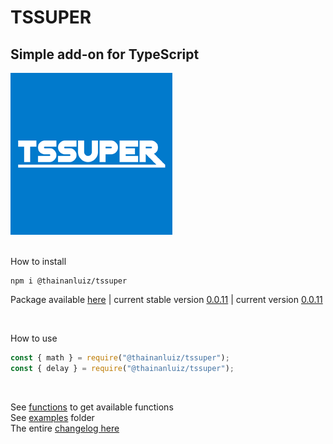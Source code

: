# TSSUPER

## Simple add-on for TypeScript

![TSSuper logo](https://github.com/thainanluiz/TSSuper/blob/main/assets/logo/tssuper259x259.png "Logo TSSuper")

<br>
How to install

```shell
npm i @thainanluiz/tssuper
```

Package available [here] | current stable version [0.0.11] | current version [0.0.11]

<br>

How to use

```ts
const { math } = require("@thainanluiz/tssuper");
const { delay } = require("@thainanluiz/tssuper");
```

<br>

See [functions] to get available functions <br>
See [examples] folder <br>
The entire [changelog here] <br>

[here]: https://www.npmjs.com/package/@thainanluiz/tssuper
[1.0.0]: https://www.npmjs.com/package/@thainanluiz/tssuper/v/1.0.0
[0.0.11]: https://www.npmjs.com/package/@thainanluiz/tssuper/v/0.0.11
[functions]: https://github.com/thainanluiz/TSSuper/blob/main/FUNCTIONS.md
[examples]: https://github.com/thainanluiz/TSSuper/blob/main/examples/
[changelog here]: https://github.com/thainanluiz/TSSuper/blob/main/CHANGELOG.md
[TSSuper]: https://github.com/thainanluiz/TSSuper
